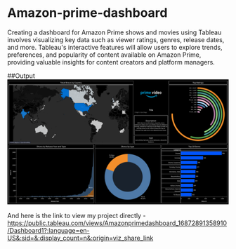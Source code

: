 # Amazon-prime-dashboard
Creating a dashboard for Amazon Prime shows and movies using Tableau involves visualizing key data such as viewer ratings, genres, release dates, and more. Tableau's interactive features will allow users to explore trends, preferences, and popularity of content available on Amazon Prime, providing valuable insights for content creators and platform managers.

##Output 
![Dashboard Preview](dashboard.png)

And here is the link  to view my project directly - 
https://public.tableau.com/views/Amazonprimedashboard_16872891358910/Dashboard1?:language=en-US&:sid=&:display_count=n&:origin=viz_share_link
